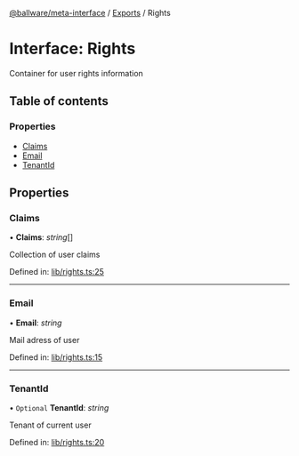 [@ballware/meta-interface](../README.md) / [Exports](../modules.md) / Rights

# Interface: Rights

Container for user rights information

## Table of contents

### Properties

- [Claims](rights.md#claims)
- [Email](rights.md#email)
- [TenantId](rights.md#tenantid)

## Properties

### Claims

• **Claims**: *string*[]

Collection of user claims

Defined in: [lib/rights.ts:25](https://github.com/ballware/ballware-client/blob/c9efe3e/libs/meta-interface/src/lib/rights.ts#L25)

___

### Email

• **Email**: *string*

Mail adress of user

Defined in: [lib/rights.ts:15](https://github.com/ballware/ballware-client/blob/c9efe3e/libs/meta-interface/src/lib/rights.ts#L15)

___

### TenantId

• `Optional` **TenantId**: *string*

Tenant of current user

Defined in: [lib/rights.ts:20](https://github.com/ballware/ballware-client/blob/c9efe3e/libs/meta-interface/src/lib/rights.ts#L20)

